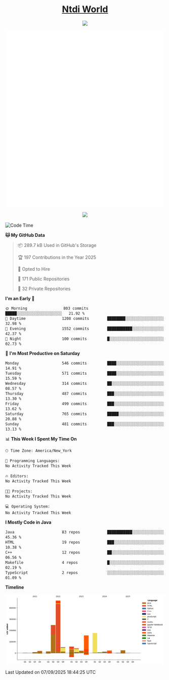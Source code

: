 <h1 align="center"><a href="https://www.ntdi.world">Ntdi World</a></h1>
<p align="center">
  <a href="https://github.com/n-tdi"><img src="https://readme-typing-svg.herokuapp.com?lines=FullStack+Developer;Web+Developer;Open-Source+Enthusiast;Java+Developer;Spigot-API%20Developer;&center=true&width=500&height=50"></a>
</p>

<div align="center">
  <img src="/github-metrics.svg"></img>
  
  <img src="https://komarev.com/ghpvc/?username=n-tdi&color=green"></img>
</div>

<!-- May use later.. idk -->
<!-- <a href="http://www.github.com/n-tdi"><img src="https://github-readme-stats.vercel.app/api?username=n-tdi&show_icons=true&hide=&count_private=true&title_color=0891b2&text_color=ffffff&icon_color=0891b2&bg_color=1c1917&hide_border=true&show_icons=true" alt="n-tdi's GitHub stats" /></a> -->

<!--START_SECTION:waka-->
![Code Time](http://img.shields.io/badge/Code%20Time-324%20hrs%2046%20mins-blue)

**🐱 My GitHub Data** 

> 📦 289.7 kB Used in GitHub's Storage 
 > 
> 🏆 197 Contributions in the Year 2025
 > 
> 💼 Opted to Hire
 > 
> 📜 171 Public Repositories 
 > 
> 🔑 32 Private Repositories 
 > 
**I'm an Early 🐤** 

```text
🌞 Morning                803 commits         █████░░░░░░░░░░░░░░░░░░░░   21.92 % 
🌆 Daytime                1208 commits        ████████░░░░░░░░░░░░░░░░░   32.98 % 
🌃 Evening                1552 commits        ███████████░░░░░░░░░░░░░░   42.37 % 
🌙 Night                  100 commits         █░░░░░░░░░░░░░░░░░░░░░░░░   02.73 % 
```
📅 **I'm Most Productive on Saturday** 

```text
Monday                   546 commits         ████░░░░░░░░░░░░░░░░░░░░░   14.91 % 
Tuesday                  571 commits         ████░░░░░░░░░░░░░░░░░░░░░   15.59 % 
Wednesday                314 commits         ██░░░░░░░░░░░░░░░░░░░░░░░   08.57 % 
Thursday                 487 commits         ███░░░░░░░░░░░░░░░░░░░░░░   13.30 % 
Friday                   499 commits         ███░░░░░░░░░░░░░░░░░░░░░░   13.62 % 
Saturday                 765 commits         █████░░░░░░░░░░░░░░░░░░░░   20.88 % 
Sunday                   481 commits         ███░░░░░░░░░░░░░░░░░░░░░░   13.13 % 
```


📊 **This Week I Spent My Time On** 

```text
🕑︎ Time Zone: America/New_York

💬 Programming Languages: 
No Activity Tracked This Week

🔥 Editors: 
No Activity Tracked This Week

🐱‍💻 Projects: 
No Activity Tracked This Week

💻 Operating System: 
No Activity Tracked This Week
```

**I Mostly Code in Java** 

```text
Java                     83 repos            ███████████░░░░░░░░░░░░░░   45.36 % 
HTML                     19 repos            ███░░░░░░░░░░░░░░░░░░░░░░   10.38 % 
C++                      12 repos            ██░░░░░░░░░░░░░░░░░░░░░░░   06.56 % 
Makefile                 4 repos             █░░░░░░░░░░░░░░░░░░░░░░░░   02.19 % 
TypeScript               2 repos             ░░░░░░░░░░░░░░░░░░░░░░░░░   01.09 % 
```



**Timeline**

![Lines of Code chart](https://raw.githubusercontent.com/n-tdi/n-tdi/main/assets/bar_graph.png)


 Last Updated on 07/09/2025 18:44:25 UTC
<!--END_SECTION:waka-->
